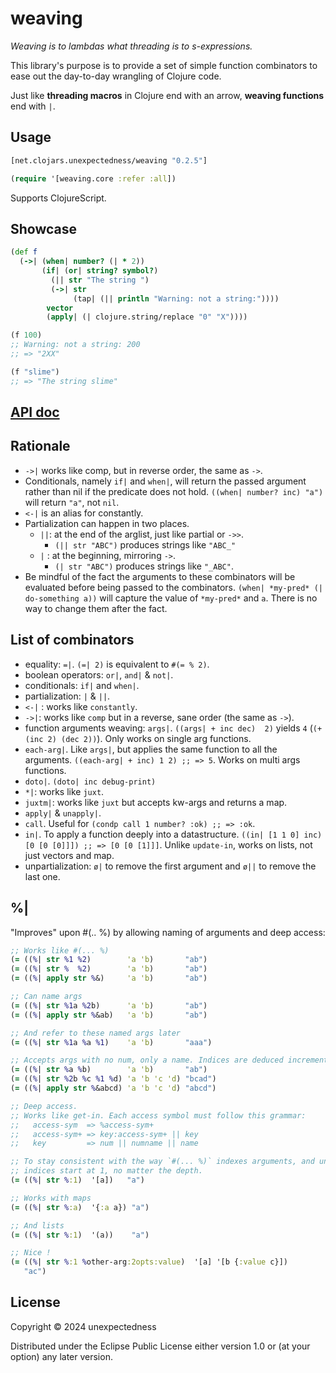 # weaving

*Weaving is to lambdas what threading is to s-expressions.*

This library's purpose is to provide a set of simple function combinators to ease out the day-to-day wrangling of Clojure code.

Just like **threading macros** in Clojure end with an arrow, **weaving functions** end with `|`.

## Usage

```clojure
[net.clojars.unexpectedness/weaving "0.2.5"]
```

```clojure
(require '[weaving.core :refer :all])
```

Supports ClojureScript.

## Showcase

```clojure
(def f
  (->| (when| number? (| * 2))
       (if| (or| string? symbol?)
         (|| str "The string ")
         (->| str
              (tap| (|| println "Warning: not a string:"))))
        vector
        (apply| (| clojure.string/replace "0" "X"))))

(f 100)
;; Warning: not a string: 200
;; => "2XX"

(f "slime")
;; => "The string slime"
```

## [API doc](https://unexpectedness.github.io/weaving/index.html)

## Rationale

- `->|` works like comp, but in reverse order, the same as `->`.
- Conditionals, namely `if|` and `when|`, will return the passed argument rather than nil if the predicate does not hold. `((when| number? inc) "a")` will return `"a"`, not `nil`.
- `<-|` is an alias for constantly.
- Partialization can happen in two places.
  - `||`: at the end of the arglist, just like partial or `->>`.
    - `(|| str "ABC")` produces strings like `"ABC_"`
  - `|` : at the beginning, mirroring `->`.
    - `(| str "ABC")` produces strings like `"_ABC"`.
- Be mindful of the fact the arguments to these combinators will be evaluated before being passed to the combinators. `(when| *my-pred* (| do-something a))` will capture the value of `*my-pred*` and `a`. There is no way to change them after the fact.

## List of combinators

- equality: `=|`. `(=| 2)` is equivalent to `#(= % 2)`.
- boolean operators: `or|`, `and|` & `not|`.
- conditionals: `if|` and `when|`.
- partialization: `|` & `||`.
- `<-|` : works like `constantly`.
- `->|`: works like `comp` but in a reverse, sane order (the same as `->`).
- function arguments weaving: `args|`. `((args| + inc dec)  2)` yields `4` (`(+ (inc 2) (dec 2))`). Only works on single arg functions.
- `each-arg|`. Like `args|`, but applies the same function to all the arguments. `((each-arg| + inc) 1 2) ;; => 5`. Works on multi args functions.
- `doto|`. `(doto| inc debug-print)`
- `*|`: works like `juxt`.
- `juxtm|`: works like `juxt` but accepts kw-args and returns a map.
- `apply|` & `unapply|`.
- `call`. Useful for `(condp call 1 number? :ok) ;; => :ok`.
- `in|`. To apply a function deeply into a datastructure. `((in| [1 1 0] inc) [0 [0 [0]]]) ;; => [0 [0 [1]]]`. Unlike `update-in`, works on lists, not just vectors and map.
- unpartialization: `ø|` to remove the first argument and `ø||` to remove the last one.

## %|

"Improves" upon #(.. %) by allowing naming of arguments and deep access:

```clojure
;; Works like #(... %)
(= ((%| str %1 %2)        'a 'b)       "ab")
(= ((%| str %  %2)        'a 'b)       "ab")
(= ((%| apply str %&)     'a 'b)       "ab")

;; Can name args
(= ((%| str %1a %2b)      'a 'b)       "ab")
(= ((%| apply str %&ab)   'a 'b)       "ab")

;; And refer to these named args later
(= ((%| str %1a %a %1)    'a 'b)       "aaa")

;; Accepts args with no num, only a name. Indices are deduced incrementally.
(= ((%| str %a %b)        'a 'b)       "ab")
(= ((%| str %2b %c %1 %d) 'a 'b 'c 'd) "bcad")
(= ((%| apply str %&abcd) 'a 'b 'c 'd) "abcd")

;; Deep access.
;; Works like get-in. Each access symbol must follow this grammar:
;;   access-sym  => %access-sym+
;;   access-sym+ => key:access-sym+ || key
;;   key         => num || numname || name

;; To stay consistent with the way `#(... %)` indexes arguments, and unlike get-in,
;; indices start at 1, no matter the depth.
(= ((%| str %:1)  '[a])   "a")

;; Works with maps
(= ((%| str %:a)  '{:a a}) "a")

;; And lists
(= ((%| str %:1)  '(a))    "a")

;; Nice !
(= ((%| str %:1 %other-arg:2opts:value)  '[a] '[b {:value c}])
   "ac")
```

## License

Copyright © 2024 unexpectedness

Distributed under the Eclipse Public License either version 1.0 or (at
your option) any later version.
